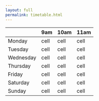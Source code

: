 ```yaml
---
layout: full
permalink: timetable.html
---
```

|          | 9am   | 10am  | 11am |
| ------   | ----- | ----- | ---- |
| Monday   | cell  | cell  | cell |
| Tuesday  | cell  | cell  | cell |
| Wednesday| cell  | cell  | cell |
| Thursday | cell  | cell  | cell |
| Friday   | cell  | cell  | cell |
| Saturday | cell  | cell  | cell |
| Sunday   | cell  | cell  | cell |
